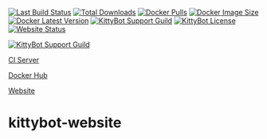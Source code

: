 [![Last Build Status](https://img.shields.io/teamcity/https/ci.anteiku.de/s/KittyBot_Website_Master_Build.svg)](https://ci.anteiku.de/project/KittyBot_Bot&guest=1)
[![Total Downloads](https://img.shields.io/github/downloads/TopiSenpai/kittybot-website/total.svg)](https://github.com/TopiSenpai/kittybot-website/releases) 
[![Docker Pulls](https://img.shields.io/docker/pulls/topisenpai/kittybot-website.svg)](https://hub.docker.com/repository/docker/topisenpai/kittybot-website) 
[![Docker Image Size](https://img.shields.io/docker/image-size/topisenpai/kittybot-website/latest)](https://hub.docker.com/repository/docker/topisenpai/kittybot-website)
[![Docker Latest Version](https://img.shields.io/docker/v/topisenpai/kittybot-website)](https://hub.docker.com/repository/docker/topisenpai/kittybot-website) 
[![KittyBot Support Guild](https://img.shields.io/discord/608506410803658753)](https://discord.gg/sD3ABd5)
[![KittyBot License](https://img.shields.io/github/license/TopISenpai/KittyBot)](LICENSE)
[![Website Status](https://img.shields.io/website?down_message=offline&up_message=online&url=https%3A%2F%2Fkittybot.anteiku.de)](https://kittybot.anteiku.de)

[![KittyBot Support Guild](https://discordapp.com/api/guilds/608506410803658753/embed.png?style=banner2)](https://discord.gg/sD3ABd5)

[CI Server](https://ci.anteiku.de/project/KittyBot_Website&guest=1)

[Docker Hub](https://hub.docker.com/repository/docker/topisenpai/kittybot-website)

[Website](https://kittybot.anteiku.de)

# kittybot-website


